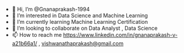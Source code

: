 - 👋 Hi, I’m @Gnanaprakash-1994
- 👀 I’m interested in Data Science and Machine Learning
- 🌱 I’m currently learning Machine Learning Certification
- 💞️ I’m looking to collaborate on Data Analyst , Data Science
- 📫 How to reach me  https://www.linkedin.com/in/gnanaprakash-v-a21b66a1/ , vishwanathaprakash@gmail.com

<!---
Gnanaprakash-1994/Gnanaprakash-1994 is a ✨ special ✨ repository because its `README.md` (this file) appears on your GitHub profile.
You can click the Preview link to take a look at your changes.
--->
